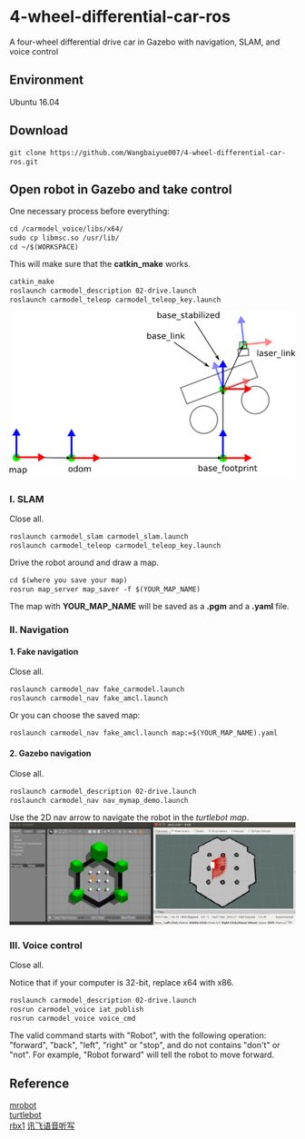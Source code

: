 # 4-wheel-differential-car-ros

A four-wheel differential drive car in Gazebo with navigation, SLAM, and voice control

## Environment

Ubuntu 16.04

## Download

    git clone https://github.com/Wangbaiyue007/4-wheel-differential-car-ros.git

## Open robot in Gazebo and take control

One necessary process before everything:

    cd /carmodel_voice/libs/x64/
    sudo cp libmsc.so /usr/lib/
    cd ~/$(WORKSPACE)

This will make sure that the **catkin_make** works.

    catkin_make  
    roslaunch carmodel_description 02-drive.launch  
    roslaunch carmodel_teleop carmodel_teleop_key.launch

![coordinate](coordsystems_img.png)

### I. SLAM

Close all.

    roslaunch carmodel_slam carmodel_slam.launch
    roslaunch carmodel_teleop carmodel_teleop_key.launch

Drive the robot around and draw a map.

    cd $(where you save your map)
    rosrun map_server map_saver -f $(YOUR_MAP_NAME)

The map with **YOUR_MAP_NAME** will be saved as a **.pgm** and a **.yaml** file.

### II. Navigation

#### 1. Fake navigation

Close all.

    roslaunch carmodel_nav fake_carmodel.launch
    roslaunch carmodel_nav fake_amcl.launch

Or you can choose the saved map:

    roslaunch carmodel_nav fake_amcl.launch map:=$(YOUR_MAP_NAME).yaml

#### 2. Gazebo navigation

Close all.

    roslaunch carmodel_description 02-drive.launch
    roslaunch carmodel_nav nav_mymap_demo.launch

Use the 2D nav arrow to navigate the robot in the *turtlebot map*.  
![navigation](navigation.png)

### III. Voice control

Close all.

Notice that if your computer is 32-bit, replace x64 with x86.

    roslaunch carmodel_description 02-drive.launch
    rosrun carmodel_voice iat_publish
    rosrun carmodel_voice voice_cmd

The valid command starts with "Robot", with the following operation: "forward", "back", "left", "right" or "stop", and do not contains "don't" or "not". For example, "Robot forward" will tell the robot to move forward.

## Reference

[mrobot](https://github.com/ROSClub/mrobot.git)  
[turtlebot](https://github.com/ROBOTIS-GIT/turtlebot3.git)  
[rbx1](https://github.com/pirobot/rbx1.git)
[讯飞语音听写](https://www.xfyun.cn/doc/)

